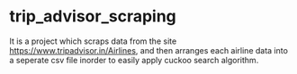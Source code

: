 # trip_advisor_scraping
It is a project which scraps data from the site https://www.tripadvisor.in/Airlines, and then arranges each airline data into a seperate csv file inorder to easily apply cuckoo search algorithm.
